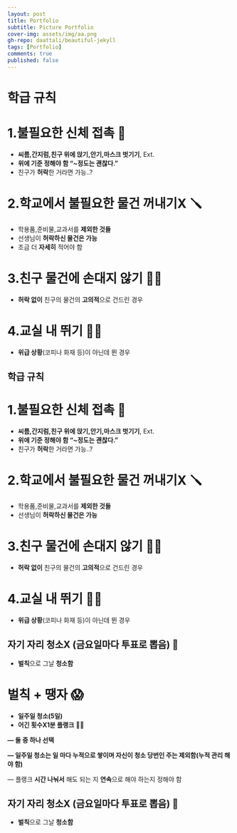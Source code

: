 ```yaml
---
layout: post
title: Portfolio
subtitle: Picture Portfolio
cover-img: assets/img/aa.png
gh-repo: daattali/beautiful-jekyll
tags: [Portfolio]
comments: true
published: false
---
```




# 학급 규칙


# 1.불필요한 신체 접촉 👀

- **씨름,간지럼,친구 위에 앉기,안기,마스크 벗기기**, Ext.
- **위에 기준 정해야 함 “~정도는 괜찮다.”**
- 친구가 **허락**한 거라면 가능..?

# 2.학교에서 불필요한 물건 꺼내기X 🪛

- 학용품,준비물,교과서를 **제외한 것들**
- 선생님이 **허락하신 물건은 가능**
- 조금 더 **자세히** 적어야 함

# 3.친구 물건에 손대지 않기 ✋🏻

- **허락 없이** 친구의 물건의 **고의적**으로 건드린 경우

# 4.교실 내 뛰기 🏃🏻

- **위급 상황**(코피나 화재 등)이 아닌데 뛴 경우

## 학급 규칙

# 1.불필요한 신체 접촉 👀

- **씨름,간지럼,친구 위에 앉기,안기,마스크 벗기기**, Ext.
- **위에 기준 정해야 함 “~정도는 괜찮다.”**
- 친구가 **허락**한 거라면 가능..?

# 2.학교에서 불필요한 물건 꺼내기X 🪛

- 학용품,준비물,교과서를 **제외한 것들**
- 선생님이 **허락하신 물건은 가능**

# 3.친구 물건에 손대지 않기 ✋🏻

- **허락 없이** 친구의 물건의 **고의적**으로 건드린 경우

# 4.교실 내 뛰기 🏃🏻

- **위급 상황**(코피나 화재 등)이 아닌데 뛴 경우

## 자기 자리 청소X (금요일마다 투표로 뽑음) 🧹

- **벌칙**으로 그날 **청소함**

# 벌칙 + 땡자 😱

- **일주일 청소(5일)**
- **어긴 횟수X1분 플랭크** 💪🏻

**— 둘 중 하나 선택**

**— 일주일 청소는 일 마다 누적으로 쌓이며 자신이 청소 당번인 주는 제외함(누적 관리 해야 함)**

— 플랭크 **시간 나눠서** 해도 되는 지 **연속**으로 해야 하는지 정해야 함

## 자기 자리 청소X (금요일마다 투표로 뽑음) 🧹

- **벌칙**으로 그날 **청소함**
